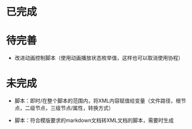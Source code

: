 # 已完成

# 待完善

* 改进动画控制脚本（使用动画播放状态枚举值，这样也可以取消使用协程）

# 未完成

* 脚本：即时/在整个脚本的范围内，将XML内容赋值给变量（文件路径，根节点，二级节点，三级节点/属性，转换方式）

* 脚本：符合模版要求的markdown文档转XML文档的脚本，需要时生成